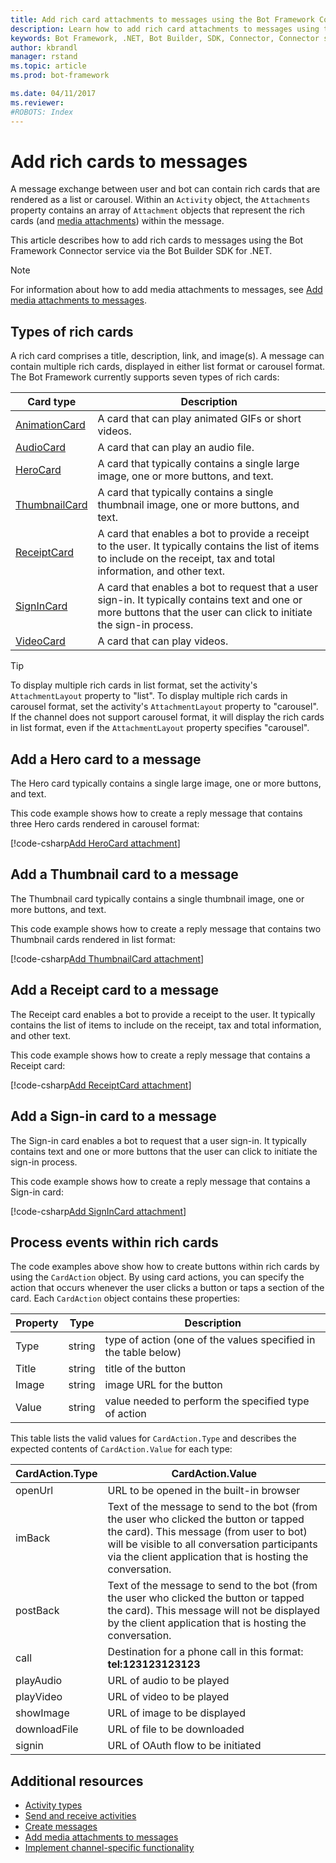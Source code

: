 ```yaml
---
title: Add rich card attachments to messages using the Bot Framework Connector service and .NET | Microsoft Docs
description: Learn how to add rich card attachments to messages using the Bot Framework Connector service via the Bot Builder SDK for .NET.
keywords: Bot Framework, .NET, Bot Builder, SDK, Connector, Connector service, attachment, card, rich card
author: kbrandl
manager: rstand
ms.topic: article
ms.prod: bot-framework

ms.date: 04/11/2017
ms.reviewer:
#ROBOTS: Index
---
```


# Add rich cards to messages

A message exchange between user and bot can contain rich cards that are rendered as a list or carousel. 
Within an `Activity` object, the `Attachments` property contains an array of `Attachment` objects 
that represent the rich cards (and [media attachments](~/dotnet/add-media-attachments.md)) within the message. 

This article describes how to add rich cards to messages using the Bot Framework Connector service via the 
Bot Builder SDK for .NET. 

> [!NOTE]
> For information about how to add media attachments to messages, see 
> [Add media attachments to messages](~/dotnet/add-media-attachments.md).

## Types of rich cards

A rich card comprises a title, description, link, and image(s). 
A message can contain multiple rich cards, displayed in either list format or carousel format.
The Bot Framework currently supports seven types of rich cards: 

| Card type | Description |
|----|----|
| [AnimationCard][animationCard] | A card that can play animated GIFs or short videos. |
| [AudioCard][audioCard] | A card that can play an audio file. |
| [HeroCard][heroCard] | A card that typically contains a single large image, one or more buttons, and text. |
| [ThumbnailCard][thumbnailCard] | A card that typically contains a single thumbnail image, one or more buttons, and text. |
| [ReceiptCard][receiptCard] | A card that enables a bot to provide a receipt to the user. It typically contains the list of items to include on the receipt, tax and total information, and other text. |
| [SignInCard][signinCard] | A card that enables a bot to request that a user sign-in. It typically contains text and one or more buttons that the user can click to initiate the sign-in process. |
| [VideoCard][videoCard] | A card that can play videos. |

> [!TIP]
> To display multiple rich cards in list format, set the activity's `AttachmentLayout` property to "list". 
> To display multiple rich cards in carousel format, set the activity's `AttachmentLayout` property to "carousel". 
> If the channel does not support carousel format, it will display the rich cards in list format, even if the `AttachmentLayout` property specifies "carousel".

## Add a Hero card to a message

The Hero card typically contains a single large image, one or more buttons, and text. 

This code example shows how to create a reply message that contains three Hero cards rendered in carousel format: 

[!code-csharp[Add HeroCard attachment](~/includes/code/dotnet-add-attachments.cs#addHeroCardAttachment)]

## Add a Thumbnail card to a message

The Thumbnail card typically contains a single thumbnail image, one or more buttons, and text. 

This code example shows how to create a reply message that contains two Thumbnail cards rendered in list format: 

[!code-csharp[Add ThumbnailCard attachment](~/includes/code/dotnet-add-attachments.cs#addThumbnailCardAttachment)]

## Add a Receipt card to a message

The Receipt card enables a bot to provide a receipt to the user. 
It typically contains the list of items to include on the receipt, tax and total information, and other text. 

This code example shows how to create a reply message that contains a Receipt card: 

[!code-csharp[Add ReceiptCard attachment](~/includes/code/dotnet-add-attachments.cs#addReceiptCardAttachment)]

## Add a Sign-in card to a message

The Sign-in card enables a bot to request that a user sign-in. 
It typically contains text and one or more buttons that the user can click to initiate the sign-in process. 

This code example shows how to create a reply message that contains a Sign-in card:

[!code-csharp[Add SignInCard attachment](~/includes/code/dotnet-add-attachments.cs#addSignInCardAttachment)]

## Process events within rich cards

The code examples above show how to create buttons within rich cards by using the `CardAction` object. 
By using card actions, you can specify the action that occurs whenever the user clicks a button or taps a 
section of the card. Each `CardAction` object contains these properties:

| Property | Type | Description | 
|----|----|----|
| Type | string | type of action (one of the values specified in the table below) |
| Title | string | title of the button |
| Image | string | image URL for the button |
| Value | string | value needed to perform the specified type of action |

This table lists the valid values for `CardAction.Type` and describes 
the expected contents of `CardAction.Value` for each type:

| CardAction.Type | CardAction.Value | 
|----|----|
| openUrl | URL to be opened in the built-in browser |
| imBack | Text of the message to send to the bot (from the user who clicked the button or tapped the card). This message (from user to bot) will be visible to all conversation participants via the client application that is hosting the conversation. |
| postBack | Text of the message to send to the bot (from the user who clicked the button or tapped the card). This message will not be displayed by the client application that is hosting the conversation. |
| call | Destination for a phone call in this format: **tel:123123123123** |
| playAudio | URL of audio to be played |
| playVideo | URL of video to be played |
| showImage | URL of image to be displayed |
| downloadFile | URL of file to be downloaded |
| signin | URL of OAuth flow to be initiated |

## Additional resources

- [Activity types](~/dotnet/activities.md)
- [Send and receive activities](~/dotnet/connector.md)
- [Create messages](~/dotnet/create-messages.md)
- [Add media attachments to messages](~/dotnet/add-media-attachments.md)
- [Implement channel-specific functionality](~/dotnet/channeldata.md)

[animationCard]: https://docs.botframework.com/en-us/csharp/builder/sdkreference/d9/d78/class_microsoft_1_1_bot_1_1_connector_1_1_animation_card.html

[audioCard]: https://docs.botframework.com/en-us/csharp/builder/sdkreference/db/d71/class_microsoft_1_1_bot_1_1_connector_1_1_audio_card.html 

[heroCard]: https://docs.botframework.com/en-us/csharp/builder/sdkreference/d4/dab/class_microsoft_1_1_bot_1_1_connector_1_1_hero_card.html 

[thumbnailCard]: https://docs.botframework.com/en-us/csharp/builder/sdkreference/da/da6/class_microsoft_1_1_bot_1_1_connector_1_1_thumbnail_card.html 

[receiptCard]: https://docs.botframework.com/en-us/csharp/builder/sdkreference/d0/df9/class_microsoft_1_1_bot_1_1_connector_1_1_receipt_card.html 

[signinCard]: https://docs.botframework.com/en-us/csharp/builder/sdkreference/dc/d03/class_microsoft_1_1_bot_1_1_connector_1_1_signin_card.html 

[videoCard]: https://docs.botframework.com/en-us/csharp/builder/sdkreference/d6/da6/class_microsoft_1_1_bot_1_1_connector_1_1_video_card.html
